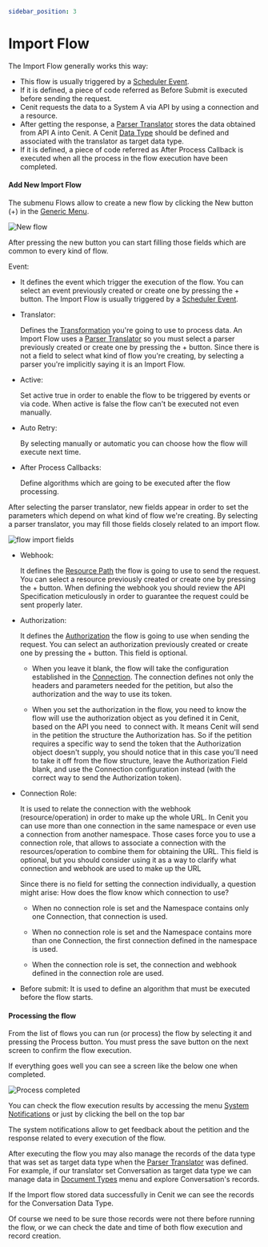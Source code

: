 ```yaml
sidebar_position: 3
```

# Import Flow

The Import Flow generally works this way:

- This flow is usually triggered by a [Scheduler Event](workflows/schedulers.md).
- If it is defined, a piece of code referred as Before Submit is executed before sending the request.
- Cenit requests the data to a System A via API by using a connection and a resource.
- After getting the response, a [Parser Translator](transformations/parsers.md) stores the data obtained from API A into Cenit. A Cenit [Data Type](data/document_types.md) should be defined and associated with the translator as target data type.
- If it is defined, a piece of code referred as After Process Callback is executed when all the process in the flow execution have been completed.

#### Add New Import Flow

The submenu Flows allow to create a new flow by clicking the New button (+) in the [Generic Menu](generic/generic_menu_options_.md).

![New flow](https://user-images.githubusercontent.com/99367633/161176143-bca9e47f-3038-49f6-b8be-89121d95a204.png)

After pressing the new button you can start filling those fields which are common to every kind of flow.

Event:

- It defines the event which trigger the execution of the flow. You can select an event previously created or create one by pressing the + button. The Import Flow is usually triggered by a [Scheduler Event](workflows/schedulers.md).

- Translator:
  
  Defines the [Transformation](transformations/transformations.md) you're going to use to process data. An Import Flow uses a [Parser Translator](transformations/parsers.md) so you must select a parser previously created or create one by pressing the + button. Since there is not a field to select what kind of flow you're creating, by selecting a parser you're implicitly saying it is an Import Flow.

- Active:
  
  Set active true in order to enable the flow to be triggered by events or via code. When active is false the flow can't be executed not even manually.

- Auto Retry:
  
  By selecting manually or automatic you can choose how the flow will execute next time.

- After Process Callbacks:
  
  Define algorithms which are going to be executed after the flow processing.

After selecting the parser translator, new fields appear in order to set the parameters which depend on what kind of flow we're creating. By selecting a parser translator, you may fill those fields closely related to an import flow.

![flow import fields](https://user-images.githubusercontent.com/54523080/150427276-705f9c82-1a30-4653-9992-287796e67508.png)

- Webhook:
  
  It defines the [Resource Path](gateway/resource_paths.md)  the flow is going to use to send the request. You can select a resource previously created or create one by pressing the + button. When defining the webhook you should review the API Specification meticulously in order to guarantee the request could be sent properly later.

- Authorization:
  
  It defines the [Authorization](security/authorization_definition.md) the flow is going to use when sending the request. You can select an authorization previously created or create one by pressing the + button. This field is optional.
  
  - When you leave it blank, the flow will take the configuration established in the [Connection](gateway/connection.md). The connection defines not only the headers and parameters needed for the petition, but also the authorization and the way to use its token.
  
  - When you set the authorization in the flow, you need to know the flow will use the authorization object as you defined it in Cenit, based on the API you need  to connect with. It means Cenit will send in the petition the structure the Authorization has. So if the petition requires a specific way to send the token that the Authorization object doesn't supply, you should notice that in this case you'll need to take it off from the flow structure, leave the Authorization Field blank, and use the Connection configuration instead (with the correct way to send the Authorization token).

- Connection Role:
  
  It is used to relate the connection with the webhook (resource/operation) in order to make up the whole URL. In Cenit you can use more than one connection in the same namespace or even use a connection from another namespace. Those cases force you to use a connection role, that allows to associate a connection with the resources/operation to combine them for obtaining the URL. This field is optional, but you should consider using it as a way to clarify what connection and webhook are used to make up the URL
  
  Since there is no field for setting the connection individually, a question might arise: How does the flow know which connection to use?
  
  - When no connection role is set and the Namespace contains only one Connection, that connection is used.
  
  - When no connection role is set and the Namespace contains more than one Connection, the first connection defined in the namespace is used.
  
  - When the connection role is set, the connection and webhook defined in the connection role are used.

- Before submit: It is used to define an algorithm that must be executed before the flow starts. 

#### Processing the flow

From the list of flows you can run (or process) the flow by selecting it and pressing the Process button. You must press the save button on the next screen to confirm the flow execution.

If everything goes well you can see a screen like the below one when completed.

![Process completed](https://user-images.githubusercontent.com/99367633/161176654-2d4ac003-2da6-4235-9cf1-b37d5d5f76d8.png)

You can check the flow execution results by accessing the menu [System Notifications](monitors/system_notifications.md) or just by clicking the bell on the top bar

The system notifications allow to get feedback about the petition and the response related to every execution of the flow.

After executing the flow you may also manage the records of the data type that was set as target data type when the [Parser Translator](transformations/parsers.md) was defined. For example, if our translator set Conversation as target data type we can manage data in [Document Types](data/document_types.md) menu and explore Conversation's records.

If the Import flow stored data successfully in Cenit we can see the records for the Conversation Data Type.

Of course we need to be sure those records were not there before running the flow, or we can check the date and time of both flow execution and record creation.
